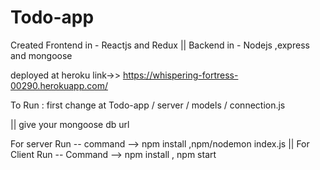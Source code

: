 # Todo-app
Created Frontend in - Reactjs and Redux || 
Backend in - Nodejs ,express and mongoose 

deployed at heroku link->> https://whispering-fortress-00290.herokuapp.com/

To Run : first change at
Todo-app
/
server
/
models
/
connection.js
 
 || give your mongoose db url 
 
 For server Run --
 command --> npm install ,npm/nodemon index.js
 || For Client Run -- Command --> npm install , npm start
